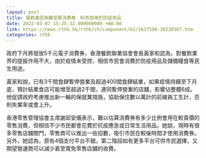 ```yaml
---
layout: post
title: 餐飲業認為難受惠消費券　料市民用於防疫用品
date: 2022-03-07 15:25:32.000000000 +08:00
link: https://news.rthk.hk/rthk/ch/component/k2/1637594-20220307.htm
categories: rthk
---
```


政府下月將發放5千元電子消費券，香港餐飲聯業協會會長黃家和認為，對餐飲業界的提振作用不大，由於疫情未受控，相信市民會消費於防疫用品及儲備糧食等民生用途。

黃家和說，已有3千間食肆暫停營業及超過400間食肆結業，如果疫情持續至下月底，預計結業食店可能增至超過2千間，連同暫停營業的店舖，影響佔整體6成。他促請政府考慮推出新一輪的保就業措施，協助保住數以萬計的前線員工生計，否則失業率或會上升。

香港零售管理協會主席謝邱安儀表示，難以估算消費券有多少比例會用在較貴價的零售消費，但相信不少市民都會花費於抗疫應急或日常生活用品。她說，現時有很多零售店舖關門，零售商可以推出一些招數，吸引市民在較後時間才使用消費券。另外，她認為，原有4個支付平台不錯，第二階段如有更多平台可供市民選擇，又期望營運商可以減少甚至寬免零售店舖的收費。
